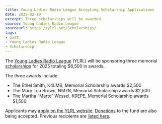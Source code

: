 ```yaml
---
title: Young Ladies Radio League Accepting Scholarship Applications
date: 2025-02-19
excerpt: Three scholarships will be awarded.
source: Young Ladies Radio League
sourceurl: https://ylrl.net/Scholarships/
tags:
- post
- Young Ladies Radio League
- Scholarship
---
```

The [Young Ladies Radio League](https://ylrl.net/) (YLRL) will be sponsoring three memorial [scholarships](https://ylrl.net/Scholarships/) for 2025 totaling $6,500 in awards. 

The three awards include:

- The Ethel Smith, K4LMB, Memorial Scholarship awards $2,500
- The Mary Lou Brown, NM7N, Memorial Scholarship awards  $2,500
- The Martha “Marte” Wessel, K0EPE, Memorial Scholarship awards $1,500

Applicants may [apply on the YLRL website](https://ylrl.net/apply/). [Donations](https://ylrl.net/donate/) to the fund are also being accepted. Previous recipients are [listed here](https://ylrl.net/scholarship-recipients/).